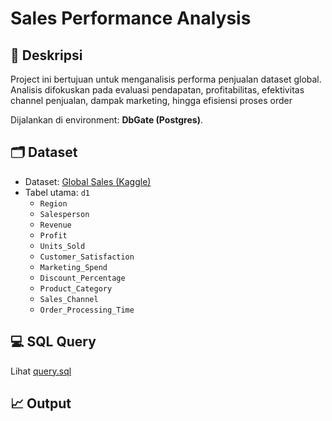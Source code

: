 # Sales Performance Analysis

## 📌 Deskripsi
Project ini bertujuan untuk menganalisis performa penjualan dataset global.
Analisis difokuskan pada evaluasi pendapatan, profitabilitas, efektivitas channel penjualan, dampak marketing, hingga efisiensi proses order

Dijalankan di environment: **DbGate (Postgres)**.

## 🗂️ Dataset
- Dataset: [Global Sales (Kaggle)](https://www.kaggle.com/datasets/shohinurpervezshohan/global-sales-performance-dataset)
- Tabel utama: `d1`  
  - `Region`
  - `Salesperson`
  - `Revenue`
  - `Profit`
  - `Units_Sold`
  - `Customer_Satisfaction`
  - `Marketing_Spend`
  - `Discount_Percentage`
  - `Product_Category`
  - `Sales_Channel`
  - `Order_Processing_Time`

## 💻 SQL Query
Lihat [query.sql](./query.sql)

## 📈 Output
